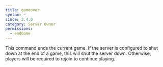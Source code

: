 ```yaml
---
title: gameover
syntax: ~
since: 2.4.0
category: Server Owner
permissions:
  - endGame
---
```


This command ends the current game. If the server is configured to shut down at the end of a game, this will shut the server down. Otherwise, players will be required to rejoin to continue playing.
